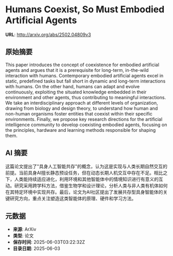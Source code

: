 # Humans Coexist, So Must Embodied Artificial Agents

**URL**: http://arxiv.org/abs/2502.04809v3

## 原始摘要

This paper introduces the concept of coexistence for embodied artificial
agents and argues that it is a prerequisite for long-term, in-the-wild
interaction with humans. Contemporary embodied artificial agents excel in
static, predefined tasks but fall short in dynamic and long-term interactions
with humans. On the other hand, humans can adapt and evolve continuously,
exploiting the situated knowledge embedded in their environment and other
agents, thus contributing to meaningful interactions. We take an
interdisciplinary approach at different levels of organization, drawing from
biology and design theory, to understand how human and non-human organisms
foster entities that coexist within their specific environments. Finally, we
propose key research directions for the artificial intelligence community to
develop coexisting embodied agents, focusing on the principles, hardware and
learning methods responsible for shaping them.


## AI 摘要

这篇论文提出了"具身人工智能共存"的概念，认为这是实现与人类长期自然交互的前提。当前具身AI擅长静态预设任务，但在动态长期人机交互中存在不足。相比之下，人类能持续适应进化，利用环境和其他智能体中的情境知识进行有意义的互动。研究采用跨学科方法，借鉴生物学和设计理论，分析人类与非人类有机体如何在其特定环境中实现共存。最后，论文为AI社区提出了发展共存型具身智能体的关键研究方向，重点关注塑造这类智能体的原理、硬件和学习方法。

## 元数据

- **来源**: ArXiv
- **类型**: 论文
- **保存时间**: 2025-06-03T03:22:32Z
- **目录日期**: 2025-06-03
